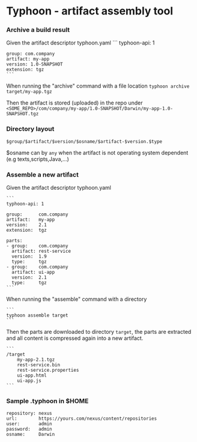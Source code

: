 # Typhoon - artifact assembly tool

### Archive a build result

Given the artifact descriptor typhoon.yaml
	```
	typhoon-api: 1
	
	group: com.company
	artifact: my-app
	version: 1.0-SNAPSHOT
	extension: tgz
	```

When running the "archive" command with a file location
	```
	typhoon archive target/my-app.tgz
	```

Then the artifact is stored (uploaded) in the repo under
	```
	<SOME_REPO>/com/company/my-app/1.0-SNAPSHOT/Darwin/my-app-1.0-SNAPSHOT.tgz
	```

### Directory layout

	$group/$artifact/$version/$osname/$artifact-$version.$type


$osname can by `any` when the artifact is not operating system dependent (e.g texts,scripts,Java,...)

### Assemble a new artifact

Given the artifact descriptor typhoon.yaml

	```
	typhoon-api: 1
	
	group: 		com.company
	artifact: 	my-app
	version: 	2.1
	extension: 	tgz
	
	parts:
	- group: 	com.company
	  artifact:	rest-service
	  version: 	1.9
	  type: 	tgz
	- group: 	com.company
	  artifact: ui-app
	  version: 	2.1
	  type:		tgz
	```

When running the "assemble" command with a directory

	```
	typhoon assemble target
	```
	
Then the parts are downloaded to directory `target`, the parts are extracted and all content is compressed again into a new artifact.

	```
	/target
		my-app-2.1.tgz
		rest-service.bin
		rest-service.properties
		ui-app.html
		ui-app.js
	```
	
### Sample .typhoon in $HOME

	repository: nexus
	url:		https://yours.com/nexus/content/repositories
	user: 		admin
	password:	admin
	osname:		Darwin